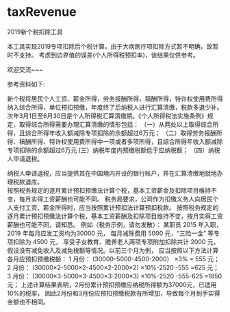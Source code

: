 # taxRevenue
2019新个税扣除工具

本工具实现2019专项扣除后个税计算，由于大病医疗项扣除方式暂不明确，故暂时不支持。
考虑到边界值的误差(个人所得税预扣率)，该结果仅供参考。

欢迎交流~~~

参考资料如下:
 
新个税将居民个人工资、薪金所得，劳务报酬所得，稿酬所得，特许权使用费所得纳入综合所得，单位预扣预缴，年度终了后纳税人进行汇算清缴，税款多退少补。次年3月1日至6月30日是个人所得税汇算清缴期。《个人所得税法实施条例》规定，取得综合所得需要办理汇算清缴的情形包括：
（一）从两处以上取得综合所得，且综合所得年收入额减除专项扣除的余额超过6万元；
（二）取得劳务报酬所得、稿酬所得、特许权使用费所得中一项或者多项所得，且综合所得年收入额减除专项扣除的余额超过6万元
(三）纳税年度内预缴税额低于应纳税额；
（四）纳税人申请退税。   
 
   纳税人申请退税，应当提供其在中国境内开设的银行账户，并在汇算清缴地就地办理税款退库。    
    按照税务规定的逐月累计预扣预缴法计算个税，基本工资薪金及扣除项目维持不变，每月实得工资薪酬也可能不同。
    税务局要求，公司作为扣缴义务人向居民个人支付工资、薪金所得时，应当按照累计预扣法计算预扣税款。
    按照税务规定的逐月累计预扣预缴法计算个税，基本工资薪酬及扣除项目维持不变，按月实得工资薪酬也可能不同，请知悉。
    例如（税务示例，请勿发散）：
    某职员 2015 年入职， 2019 年每月应发工资均为30000 元， 每月减除费用 5000 元，“三险一金” 等专项扣除为 4500 元， 享受子女教育、赡养老人两项专项附加扣除共计 2000 元， 假设没有减免收入及减免税额等情况。以前三个月为例， 应当按照以下方法计算各月应预扣预缴税额：
      1 月份： (30000–5000-4500-2000） ×3% = 555 元；
      2 月份： (30000×2-5000×2-4500×2-2000×2) ×10%-2520 -555 =625 元；
      3 月份： (30000×3-5000×3-4500×3-2000×3) ×10%-2520 -555-625 =1850 元；
   上述计算结果表明，2月份累计预扣预缴应纳税所得额为37000元，已适用10%的税率， 因此2月份和3月份应预扣预缴税款有所增加，导致每个月到手实得金额也不相同。
